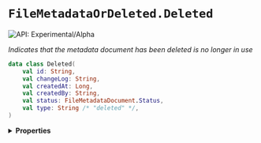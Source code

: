 # `FileMetadataOrDeleted.Deleted`


![API: Experimental/Alpha](https://img.shields.io/static/v1?label=API&message=Experimental/Alpha&color=orange&style=flat-square)


_Indicates that the metadata document has been deleted is no longer in use_

```kotlin
data class Deleted(
    val id: String,
    val changeLog: String,
    val createdAt: Long,
    val createdBy: String,
    val status: FileMetadataDocument.Status,
    val type: String /* "deleted" */,
)
```

<details>
<summary>
<b>Properties</b>
</summary>

<details>
<summary>
<code>id</code>: <code><code><a href='https://kotlinlang.org/api/latest/jvm/stdlib/kotlin/-string/'>String</a></code></code>
</summary>





</details>

<details>
<summary>
<code>changeLog</code>: <code><code><a href='https://kotlinlang.org/api/latest/jvm/stdlib/kotlin/-string/'>String</a></code></code> Reason for this change
</summary>





</details>

<details>
<summary>
<code>createdAt</code>: <code><code><a href='https://kotlinlang.org/api/latest/jvm/stdlib/kotlin/-long/'>Long</a></code></code> Timestamp indicating when this change was made
</summary>





</details>

<details>
<summary>
<code>createdBy</code>: <code><code><a href='https://kotlinlang.org/api/latest/jvm/stdlib/kotlin/-string/'>String</a></code></code> A reference to the user who made this change
</summary>





</details>

<details>
<summary>
<code>status</code>: <code><code><a href='/docs/reference/dk.sdu.cloud.file.orchestrator.api.FileMetadataDocument.Status.md'>FileMetadataDocument.Status</a></code></code>
</summary>





</details>

<details>
<summary>
<code>type</code>: <code><code>String /* "deleted" */</code></code> The type discriminator
</summary>

![API: Stable](https://img.shields.io/static/v1?label=API&message=Stable&color=green&style=flat-square)




</details>



</details>

